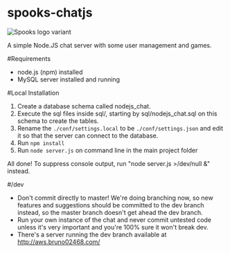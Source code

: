 spooks-chatjs
================

![Spooks logo variant](http://i.imgur.com/gs3iohM.jpg "Spooks logo")

A simple Node.JS chat server with some user management and games.

#Requirements
* node.js (npm) installed 
* MySQL server installed and running

#Local Installation
1. Create a database schema called nodejs_chat.
2. Execute the sql files inside sql/, starting by sql/nodejs_chat.sql on this schema to create the tables.
3. Rename the `./conf/settings.local` to be `./conf/settings.json` and edit it so that the server can connect to the database.
4. Run `npm install`
5. Run `node server.js` on command line in the main project folder

All done! To suppress console output, run "node server.js >/dev/null &" instead.

#/dev
* Don't commit directly to master! We're doing branching now, so new features and suggestions should be committed to the dev branch instead, so the master branch doesn't get ahead the dev branch.
* Run your own instance of the chat and never commit untested code unless it's very important and you're 100% sure it won't break dev.
* There's a server running the dev branch available at <http://aws.bruno02468.com/>
